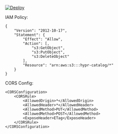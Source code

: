 [![Deploy](https://www.herokucdn.com/deploy/button.svg)](https://heroku.com/deploy)

IAM Policy:

    {
        "Version": "2012-10-17",
        "Statement": {
            "Effect": "Allow",
            "Action": [,
                "s3:GetObject",
                "s3:PutObject",
                "s3:DeleteObject"
            ],
            "Resource": "arn:aws:s3:::hypr-catalog/*"
        }
    }

CORS Config:

    <CORSConfiguration>
        <CORSRule>
            <AllowedOrigin>*</AllowedOrigin>
            <AllowedHeader>*</AllowedHeader>
            <AllowedMethod>PUT</AllowedMethod>
            <AllowedMethod>POST</AllowedMethod>
            <ExposeHeader>ETag</ExposeHeader>
        </CORSRule>
    </CORSConfiguration>
